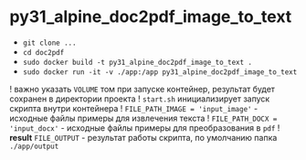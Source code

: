 # py31_alpine_doc2pdf_image_to_text

+ `git clone ...`
+ `cd doc2pdf`
+ `sudo docker build -t py31_alpine_doc2pdf_image_to_text .`
+ `sudo docker run -it -v ./app:/app py31_alpine_doc2pdf_image_to_text`

! важно указать `VOLUME` том при запуске контейнер, результат будет сохранен в директории проекта
! `start.sh` инициализирует запуск скрипта внутри контейнера
! `FILE_PATH_IMAGE = 'input_image'` - исходные файлы примеры для извлечения текста
! `FILE_PATH_DOCX = 'input_docx'` - исходные файлы примеры для преобразования в `pdf`
! __result__ `FILE_OUTPUT` - результат работы скрипта, по умолчанию папка `./app/output`
